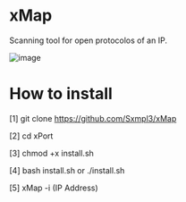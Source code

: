 # xMap
Scanning tool for open protocolos of an IP.

![image](https://user-images.githubusercontent.com/116309678/202861807-6f440e21-1d97-47ec-8426-263ac7429b21.png)


# How to install 

  [1] git clone https://github.com/Sxmpl3/xMap

  [2] cd xPort  

  [3] chmod +x install.sh  

  [4] bash install.sh or ./install.sh  

  [5] xMap -i (IP Address)
